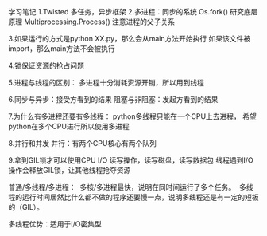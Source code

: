学习笔记
1.Twisted 多任务，异步框架
2.多进程：同步的系统
Os.fork()  研究底层原理
Multiprocessing.Process()
注意进程的父子关系

3.如果运行的方式是python XX.py，那么会从main方法开始执行
如果该文件被import，那么main方法不会被执行

4.锁保证资源的抢占问题

5.进程与线程的区别：
多进程十分消耗资源开销，所以用到线程

6.同步与异步：接受方看到的结果
阻塞与非阻塞：发起方看到的结果

7.为什么有多进程还要有多线程：
python多线程只能在一个CPU上去进程， 希望python在多个CPU进行所以使用多进程

8.并行和并发
并行：有两个CPU核心有两个队列

9.拿到GIL锁才可以使用CPU
I/O 读写操作，读写磁盘，读写数据包
线程遇到I/O操作会释放GIL锁，让其他线程抢夺资源

普通/多线程/多进程： 
多核/多进程最快，说明在同时间运行了多个任务。 
多线程的运行时间居然比什么都不做的程序还要慢一点，说明多线程还是有一定的短板的（GIL）。

多线程优势：适用于I/O密集型
